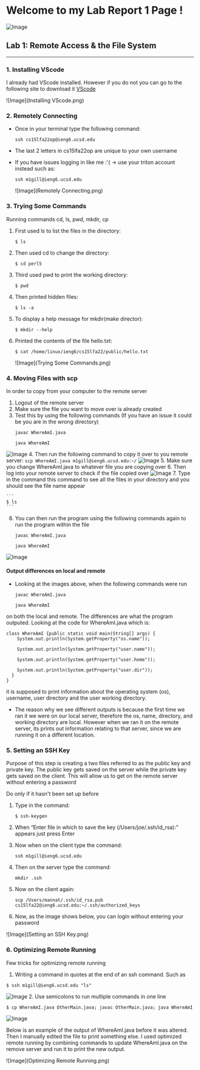 # **Welcome to my Lab Report 1 Page !**


![Image](HappyRainbow.png)

## Lab 1: Remote Access & the File System
------
### 1. Installing VScode
I already had VScode installed. However if you do not you can go to the following site to download it [VScode](https://code.visualstudio.com/)

  ![Image](Installing VScode.png)

### 2. Remotely Connecting
* Once in your terminal type the following command: 

  ```
  ssh cs15lfa22op@ieng6.ucsd.edu
  ```

* The last 2 letters in cs15lfa22op are unique to your own username

* If you have issues logging in like me :'(  -> use your triton account instead such as: 

  ```
  ssh m1gill@ieng6.ucsd.edu
  ```
  ![Image](Remotely Connecting.png)
### 3. Trying Some Commands
Running commands cd, ls, pwd, mkdir, cp 

1. First used ls to list the files in the directory: 

    ```
    $ ls
    ```

2. Then used cd to change the directory: 

    ```
    $ cd perl5
    ```

3. Third used pwd to print the working directory: 

    ```
    $ pwd
    ```

4. Then printed hidden files: 

    ```
    $ ls -a
    ```

5. To display a help message for mkdir(make director): 

    ```
    $ mkdir --help
    ```

6. Printed the contents of the file hello.txt: 

    ```
    $ cat /home/linux/ieng6/cs15lfa22/public/hello.txt
    ```

   ![Image](Trying Some Commands.png)

### 4. Moving Files with scp
In order to copy from your computer to the remote server
1. Logout of the remote server
2. Make sure the file you want to move over is already created 
3. Test this by using the following commands (If you have an issue it could be you are in the wrong directory)
    ```
    javac WhereAmI.java

    java WhereAmI
    ```
![Image](MovingWithSCP_step1.png) 
4. Then run the following command to copy it over to you remote server: 
    ```
    scp WhereAmI.java m1gill@ieng6.ucsd.edu:~/
    ```
  ![Image](MovingWithSCP_Step2.png)
5. Make sure you change WhereAmI.java to whatever file you are copying over
6. Then log into your remote server to check if the file copied over 
  ![Image](MovingWithSCP_Step3.png)
7. Type in the command this command to see all the files in your directory and you 
should see the file name appear 

    ```
    $ ls
    ```
8. You can then run the program using the following commands again to run the program within the file
    ```
    javac WhereAmI.java

    java WhereAmI
    ```
  ![Image](MovingWithSCP_LastStep.png)

#### Output differences on local and remote
* Looking at the images above, when the following commands were run 

    ```
    javac WhereAmI.java

    java WhereAmI
    ```

on both the local and remote. The differences are what the program outputed. Looking at the code for WhereAmI.java which is:

    
    class WhereAmI {public static void main(String[] args) {
        System.out.println(System.getProperty("os.name"));

        System.out.println(System.getProperty("user.name"));

        System.out.println(System.getProperty("user.home"));

        System.out.println(System.getProperty("user.dir"));
      }
    }  
    
it is supposed to print information about the operating system (os), username, user directory and the user working directory. 
* The reason why we see different outputs is because the first time we ran it we were on our local server, therefore the os, name, directory, and working directory are local. However when we ran it on the remote server, its prints out information relating to that server, since we are running it on a different location. 

### 5. Setting an SSH Key
Purpose of this step is creating a two files referred to as the public key and private key. The public key gets saved on the server while the private key gets saved on the client. This will allow us to get on the remote server without entering a password

Do only if it hasn't been set up before 
1. Type in the command: 

    ```
    $ ssh-keygen
    ```

2. When “Enter file in which to save the key (/Users/joe/.ssh/id_rsa):” appears just press Enter
3. Now when on the client type the command:

    ```
    ssh m1gill@ieng6.ucsd.edu
    ```

4. Then on the server type the command: 

    ```
    mkdir .ssh
    ```

5. Now on the client again: 

    ```
    scp /Users/mannat/.ssh/id_rsa.pub cs15lfa22@ieng6.ucsd.edu:~/.ssh/authorized_keys
    ```

6. Now, as the image shows below, you can login without entering your password 

![Image](Setting an SSH Key.png)

### 6. Optimizing Remote Running
Few tricks for optimizing remote running 
1. Writing a command in quotes at the end of an ssh command. Such as 
```
$ ssh m1gill@ieng6.ucsd.edu "ls"
```
![Image](Images/OptimizedRemoteRunningEx1.png) 
2. Use semicolons to run multiple commands in one line 

```
$ cp WhereAmI.java OtherMain.java; javac OtherMain.java; java WhereAmI
```

![Image](OptimizedRemoteRunningEx2.png)

Below is an example of the output of WhereAmI.java before it was altered. 
Then I manually edited the file to print something else. I used optimized remote running by combining commands to update WhereAmI.java on the remove server and run it to print the new output. 

![Image](Optimizing Remote Running.png)



